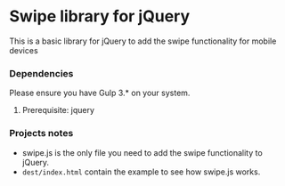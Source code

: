 # Swipe library for jQuery

This is a basic library for jQuery to add the swipe functionality for mobile devices

### Dependencies
Please ensure you have Gulp 3.* on your system.

1. Prerequisite: jquery

### Projects notes
* swipe.js is the only file you need to add the swipe functionality to jQuery.
* `dest/index.html` contain the example to see how swipe.js works.
